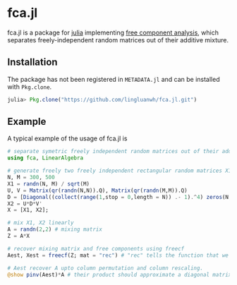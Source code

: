 # fca.jl

fca.jl is a package for [julia](https://julialang.org/) implementing [free component analysis](https://ieeexplore.ieee.org/document/7868999), which separates freely-independent random matrices out of their additive mixture.
## Installation
The package has not been registered in `METADATA.jl` and can be installed with `Pkg.clone`.
```julia
julia> Pkg.clone("https://github.com/lingluanwh/fca.jl.git")
```
## Example
A typical example of the usage of fca.jl is
```julia
# separate symetric freely independent random matrices out of their additive mixture
using fca, LinearAlgebra

# generate freely two freely independent rectangular random matrices X1 and X2
N, M = 300, 500
X1 = randn(N, M) / sqrt(M)
U, V = Matrix(qr(randn(N,N)).Q), Matrix(qr(randn(M,M)).Q)
D = [Diagonal((collect(range(1,stop = 0,length = N)) .- 1).^4) zeros(N, M - N)]
X2 = U*D*V'
X = [X1, X2];

# mix X1, X2 linearly
A = randn(2,2) # mixing matrix
Z = A*X

# recover mixing matrix and free components using freecf
Aest, Xest = freecf(Z; mat = "rec") # "rec" tells the function that we are dealing with the rectangular matrices

# Aest recover A upto column permutation and column rescaling.
@show pinv(Aest)*A # their product should approximate a diagonal matrix
```
